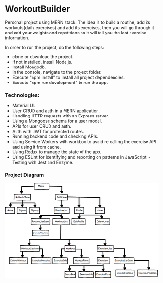 # WorkoutBuilder
Personal project using MERN stack. 
The idea is to build a routine, add its workouts(daily exercises) and add its exercises, then you will go through it and add your weights and repetitions so it will tell you the last exercise information.

In order to run the project, do the following steps:
- clone or download the project.
- If not installed, install Node.js.
- Install Mongodb.
- In the console, navigate to the project folder.
- Execute "npm install" to install all project dependencies.
- Execute "npm run development" to run the app.

### Technologies:
- Material UI.
- User CRUD and auth in a MERN application.
- Handling HTTP requests with an Express server.
- Using a Mongoose schema for a user model.
- APIs for user CRUD and auth.
- Auth with JWT for protected routes.
- Running backend code and checking APIs.
- Using Service Workers with workbox to avoid re calling the exercise API and using it from cache.
- Using Redux to manage the state of the app.
- Using ESLint for identifying and reporting on patterns in JavaScript.
-Testing with Jest and Enzyme.

### Project Diagram
![Project Diagram](client/assets/images/ProjectDiagram.png)
